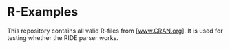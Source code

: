 # R-Examples

This repository contains all valid R-files from [www.CRAN.org].
It is used for testing whether the RIDE parser works.
